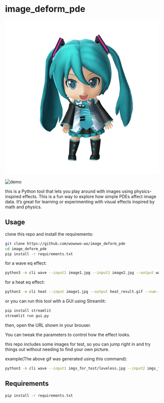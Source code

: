 # image_deform_pde

![demo](ex/result.gif)

![demo](ex/result2.gif)

this is a Python tool that lets you play around with images using physics-inspired effects.
This is a fun way to explore how simple PDEs affect image data. It’s great for learning or experimenting with visual effects inspired by math and physics.


## Usage

clone this repo and install the requirements:

```bash
git clone https://github.com/wowowo-wo/image_deform_pde
cd image_deform_pde
pip install -r requirements.txt
```

for a wave eq effect:

```bash
python3 -m cli wave --input1 image1.jpg --input2 image2.jpg --output wave_result.gif --num-iter 512 --skip-step 2 --weight 0.2 --noise-freq 3 --noise-strength 5.0
```

for a heat eq effect:

```bash
python3 -m cli heat --input image1.jpg --output heat_result.gif --num-iter 200 --skip-step 2 --weight 0.2 --noise-freq 3 --noise-strength 5.0
```

or you can run this tool with a GUI using Streamlit:

```bash
pip install streamlit
streamlit run gui.py
```

then, open the URL shown in your brouser.


You can tweak the parameters to control how the effect looks.


this repo includes some images for test, so you can jump right in and try things out without needing to find your own picture.

example(The above gif was generated using this command):

```bash
python3 -m cli wave --input1 imgs_for_test/loveless.jpg --input2 imgs_for_test/mikudayo.webp --output result.gif --num-iter 512 --skip-step 2 --weight 0.2 --noise-freq 3 --noise-strength 5.0
```

## Requirements

```bash
pip install -r requirements.txt
```
